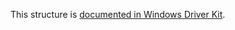 This structure is [documented in Windows Driver Kit](https://learn.microsoft.com/en-us/windows-hardware/drivers/ddi/ntifs/ns-ntifs-rtl_heap_parameters).

